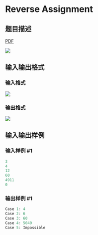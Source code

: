 # Reverse Assignment

## 题目描述

[problemUrl]: https://uva.onlinejudge.org/index.php?option=com_onlinejudge&Itemid=8&category=242&page=show_problem&problem=3214

[PDF](https://uva.onlinejudge.org/external/120/p12062.pdf)

![](https://cdn.luogu.com.cn/upload/vjudge_pic/UVA12062/c5290082593a99b0b8590a6a7420924825243364.png)

## 输入输出格式

### 输入格式

![](https://cdn.luogu.com.cn/upload/vjudge_pic/UVA12062/4538cc80763e86ef07ef8c64ad3136380c14a2f4.png)

### 输出格式

![](https://cdn.luogu.com.cn/upload/vjudge_pic/UVA12062/1ae7a2c08f1cbbcabe707204daee8227df5d8aad.png)

## 输入输出样例

### 输入样例 #1

```cpp
3
4
12
60
4911
0
```


### 输出样例 #1

```cpp
Case 1: 4
Case 2: 6
Case 3: 60
Case 4: 5040
Case 5: Impossible
```


